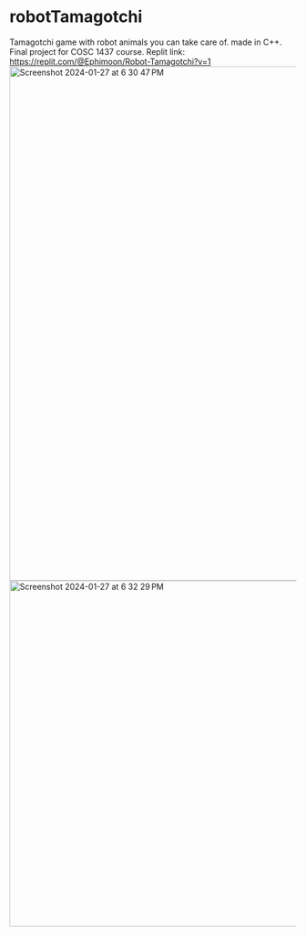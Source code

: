 # robotTamagotchi

Tamagotchi game with robot animals you can take care of. made in C++. Final project for COSC 1437 course.
Replit link: https://replit.com/@Ephimoon/Robot-Tamagotchi?v=1
<img width="901" alt="Screenshot 2024-01-27 at 6 30 47 PM" src="https://github.com/Ephimoon/robotTamagotchi/assets/157929578/72d80fef-434c-4569-8129-a7d8eb512e83">
<img width="606" alt="Screenshot 2024-01-27 at 6 32 29 PM" src="https://github.com/Ephimoon/robotTamagotchi/assets/157929578/4173bc92-7ca9-4088-9669-90f8037a1ce1">
